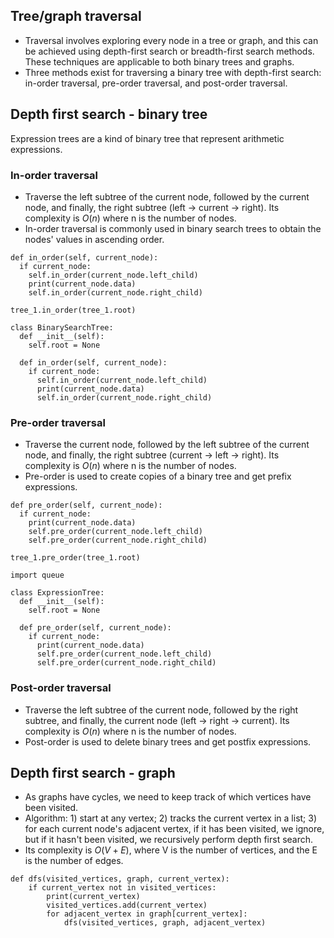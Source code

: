 ## Tree/graph traversal
- Traversal involves exploring every node in a tree or graph, and this can be achieved using depth-first search or breadth-first search methods. These techniques are applicable to both binary trees and graphs.
- Three methods exist for traversing a binary tree with depth-first search: in-order traversal, pre-order traversal, and post-order traversal.

## Depth first search - binary tree
Expression trees are a kind of binary tree that represent arithmetic expressions.

### In-order traversal
- Traverse the left subtree of the current node, followed by the current node, and finally, the right subtree (left -> current -> right). Its complexity is $O(n)$ where n is the number of nodes.
- In-order traversal is commonly used in binary search trees to obtain the nodes' values in ascending order. 

```
def in_order(self, current_node):
  if current_node:
    self.in_order(current_node.left_child)
    print(current_node.data)
    self.in_order(current_node.right_child)

tree_1.in_order(tree_1.root)
```

```
class BinarySearchTree:
  def __init__(self):
    self.root = None

  def in_order(self, current_node):
    if current_node:
      self.in_order(current_node.left_child)
      print(current_node.data)
      self.in_order(current_node.right_child)
```

### Pre-order traversal
- Traverse the current node, followed by the left subtree of the current node, and finally, the right subtree (current -> left -> right). Its complexity is $O(n)$ where n is the number of nodes.
- Pre-order is used to create copies of a binary tree and get prefix expressions.

```
def pre_order(self, current_node):
  if current_node:
    print(current_node.data)
    self.pre_order(current_node.left_child)
    self.pre_order(current_node.right_child)

tree_1.pre_order(tree_1.root)
```

```
import queue

class ExpressionTree:
  def __init__(self):
    self.root = None

  def pre_order(self, current_node):
    if current_node:
      print(current_node.data)
      self.pre_order(current_node.left_child)
      self.pre_order(current_node.right_child)
```

### Post-order traversal
- Traverse the left subtree of the current node, followed by the right subtree, and finally, the current node (left -> right -> current). Its complexity is $O(n)$ where n is the number of nodes.
- Post-order is used to delete binary trees and get postfix expressions.


## Depth first search - graph
- As graphs have cycles, we need to keep track of which vertices have been visited.
- Algorithm: 1) start at any vertex; 2) tracks the current vertex in a list; 3) for each current node's adjacent vertex, if it has been visited, we ignore, but if it hasn't been visited, we recursively perform depth first search.
- Its complexity is $O(V + E)$, where V is the number of vertices, and the E is the number of edges.

```
def dfs(visited_vertices, graph, current_vertex):
    if current_vertex not in visited_vertices:
        print(current_vertex)
        visited_vertices.add(current_vertex)
        for adjacent_vertex in graph[current_vertex]:
            dfs(visited_vertices, graph, adjacent_vertex)
```
